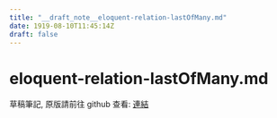 ```yaml
---
title: "__draft_note__eloquent-relation-lastOfMany.md"
date: 1919-08-10T11:45:14Z
draft: false
---
```


# eloquent-relation-lastOfMany.md

草稿筆記, 原版請前往 github 查看: [連結](https:/github.com/tinghaolai/just-random-note/blob/master/laravel/eloquent-relation-lastOfMany.md)